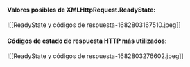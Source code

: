 #### **Valores posibles de XMLHttpRequest.ReadyState:**
![[ReadyState y códigos de respuesta-1682803167510.jpeg]]
#### **Códigos de estado de respuesta HTTP más utilizados:**
![[ReadyState y códigos de respuesta-1682803276602.jpeg]]
